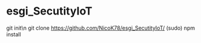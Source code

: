 # esgi_SecutityIoT


git init\n
git clone https://github.com/NicoK78/esgi_SecutityIoT/
(sudo) npm install



